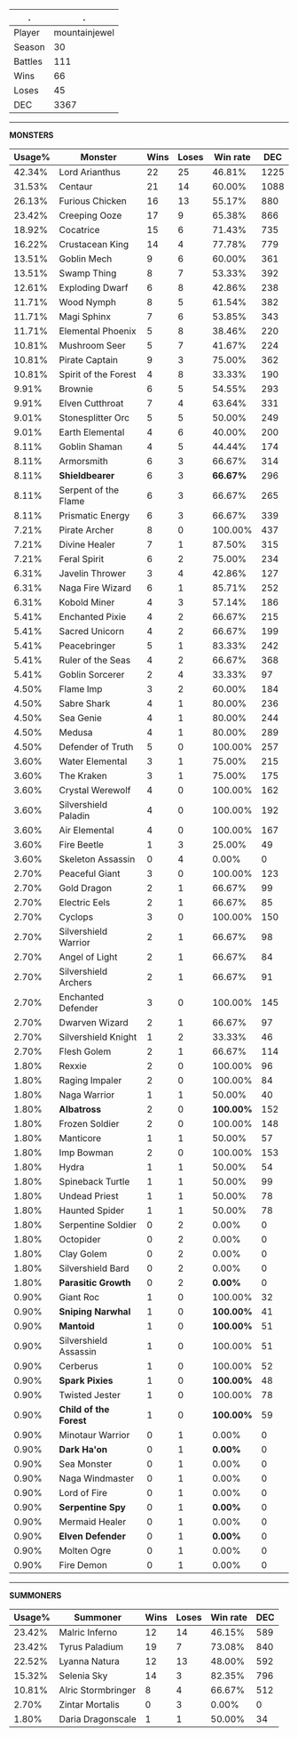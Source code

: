.|.
|-|-
Player|mountainjewel
Season|30
Battles|111
Wins|66
Loses|45
DEC|3367

---
**MONSTERS**

Usage%|Monster|Wins|Loses|Win rate|DEC|
-|-|-|-|-|-|
42.34%|Lord Arianthus|22|25|46.81%|1225|
31.53%|Centaur|21|14|60.00%|1088|
26.13%|Furious Chicken|16|13|55.17%|880|
23.42%|Creeping Ooze|17|9|65.38%|866|
18.92%|Cocatrice|15|6|71.43%|735|
16.22%|Crustacean King|14|4|77.78%|779|
13.51%|Goblin Mech|9|6|60.00%|361|
13.51%|Swamp Thing|8|7|53.33%|392|
12.61%|Exploding Dwarf|6|8|42.86%|238|
11.71%|Wood Nymph|8|5|61.54%|382|
11.71%|Magi Sphinx|7|6|53.85%|343|
11.71%|Elemental Phoenix|5|8|38.46%|220|
10.81%|Mushroom Seer|5|7|41.67%|224|
10.81%|Pirate Captain|9|3|75.00%|362|
10.81%|Spirit of the Forest|4|8|33.33%|190|
9.91%|Brownie|6|5|54.55%|293|
9.91%|Elven Cutthroat|7|4|63.64%|331|
9.01%|Stonesplitter Orc|5|5|50.00%|249|
9.01%|Earth Elemental|4|6|40.00%|200|
8.11%|Goblin Shaman|4|5|44.44%|174|
8.11%|Armorsmith|6|3|66.67%|314|
8.11%|**Shieldbearer**|6|3|**66.67%**|296|
8.11%|Serpent of the Flame|6|3|66.67%|265|
8.11%|Prismatic Energy|6|3|66.67%|339|
7.21%|Pirate Archer|8|0|100.00%|437|
7.21%|Divine Healer|7|1|87.50%|315|
7.21%|Feral Spirit|6|2|75.00%|234|
6.31%|Javelin Thrower|3|4|42.86%|127|
6.31%|Naga Fire Wizard|6|1|85.71%|252|
6.31%|Kobold Miner|4|3|57.14%|186|
5.41%|Enchanted Pixie|4|2|66.67%|215|
5.41%|Sacred Unicorn|4|2|66.67%|199|
5.41%|Peacebringer|5|1|83.33%|242|
5.41%|Ruler of the Seas|4|2|66.67%|368|
5.41%|Goblin Sorcerer|2|4|33.33%|97|
4.50%|Flame Imp|3|2|60.00%|184|
4.50%|Sabre Shark|4|1|80.00%|236|
4.50%|Sea Genie|4|1|80.00%|244|
4.50%|Medusa|4|1|80.00%|289|
4.50%|Defender of Truth|5|0|100.00%|257|
3.60%|Water Elemental|3|1|75.00%|215|
3.60%|The Kraken|3|1|75.00%|175|
3.60%|Crystal Werewolf|4|0|100.00%|162|
3.60%|Silvershield Paladin|4|0|100.00%|192|
3.60%|Air Elemental|4|0|100.00%|167|
3.60%|Fire Beetle|1|3|25.00%|49|
3.60%|Skeleton Assassin|0|4|0.00%|0|
2.70%|Peaceful Giant|3|0|100.00%|123|
2.70%|Gold Dragon|2|1|66.67%|99|
2.70%|Electric Eels|2|1|66.67%|85|
2.70%|Cyclops|3|0|100.00%|150|
2.70%|Silvershield Warrior|2|1|66.67%|98|
2.70%|Angel of Light|2|1|66.67%|84|
2.70%|Silvershield Archers|2|1|66.67%|91|
2.70%|Enchanted Defender|3|0|100.00%|145|
2.70%|Dwarven Wizard|2|1|66.67%|97|
2.70%|Silvershield Knight|1|2|33.33%|46|
2.70%|Flesh Golem|2|1|66.67%|114|
1.80%|Rexxie|2|0|100.00%|96|
1.80%|Raging Impaler|2|0|100.00%|84|
1.80%|Naga Warrior|1|1|50.00%|40|
1.80%|**Albatross**|2|0|**100.00%**|152|
1.80%|Frozen Soldier|2|0|100.00%|148|
1.80%|Manticore|1|1|50.00%|57|
1.80%|Imp Bowman|2|0|100.00%|153|
1.80%|Hydra|1|1|50.00%|54|
1.80%|Spineback Turtle|1|1|50.00%|99|
1.80%|Undead Priest|1|1|50.00%|78|
1.80%|Haunted Spider|1|1|50.00%|78|
1.80%|Serpentine Soldier|0|2|0.00%|0|
1.80%|Octopider|0|2|0.00%|0|
1.80%|Clay Golem|0|2|0.00%|0|
1.80%|Silvershield Bard|0|2|0.00%|0|
1.80%|**Parasitic Growth**|0|2|**0.00%**|0|
0.90%|Giant Roc|1|0|100.00%|32|
0.90%|**Sniping Narwhal**|1|0|**100.00%**|41|
0.90%|**Mantoid**|1|0|**100.00%**|51|
0.90%|Silvershield Assassin|1|0|100.00%|51|
0.90%|Cerberus|1|0|100.00%|52|
0.90%|**Spark Pixies**|1|0|**100.00%**|48|
0.90%|Twisted Jester|1|0|100.00%|78|
0.90%|**Child of the Forest**|1|0|**100.00%**|59|
0.90%|Minotaur Warrior|0|1|0.00%|0|
0.90%|**Dark Ha'on**|0|1|**0.00%**|0|
0.90%|Sea Monster|0|1|0.00%|0|
0.90%|Naga Windmaster|0|1|0.00%|0|
0.90%|Lord of Fire|0|1|0.00%|0|
0.90%|**Serpentine Spy**|0|1|**0.00%**|0|
0.90%|Mermaid Healer|0|1|0.00%|0|
0.90%|**Elven Defender**|0|1|**0.00%**|0|
0.90%|Molten Ogre|0|1|0.00%|0|
0.90%|Fire Demon|0|1|0.00%|0|

---
**SUMMONERS**

Usage%|Summoner|Wins|Loses|Win rate|DEC|
-|-|-|-|-|-|
23.42%|Malric Inferno|12|14|46.15%|589|
23.42%|Tyrus Paladium|19|7|73.08%|840|
22.52%|Lyanna Natura|12|13|48.00%|592|
15.32%|Selenia Sky|14|3|82.35%|796|
10.81%|Alric Stormbringer|8|4|66.67%|512|
2.70%|Zintar Mortalis|0|3|0.00%|0|
1.80%|Daria Dragonscale|1|1|50.00%|34|
